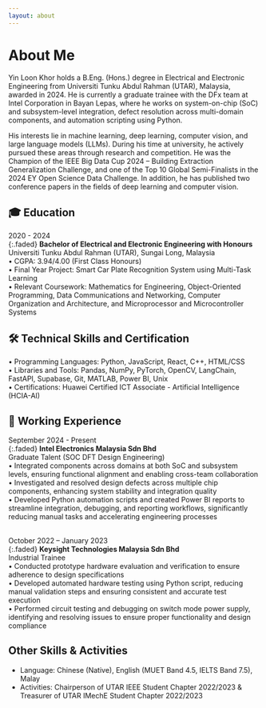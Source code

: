 ```yaml
---
layout: about
---
```


# About Me

Yin Loon Khor holds a B.Eng. (Hons.) degree in Electrical and Electronic Engineering from Universiti Tunku Abdul Rahman (UTAR), Malaysia, awarded in 2024. 
He is currently a graduate trainee with the DFx team at Intel Corporation in Bayan Lepas, where he works on system-on-chip (SoC) and subsystem-level integration, defect resolution across multi-domain components, and automation scripting using Python.<br>

His interests lie in machine learning, deep learning, computer vision, and large language models (LLMs). During his time at university, he actively pursued these areas through research and competition. 
He was the Champion of the IEEE Big Data Cup 2024 – Building Extraction Generalization Challenge, and one of the Top 10 Global Semi-Finalists in the 2024 EY Open Science Data Challenge. In addition, he has published two conference papers in the fields of deep learning and computer vision.

## 🎓 Education
2020 - 2024<br>
{:.faded}
**Bachelor of Electrical and Electronic Engineering with Honours**<br>
Universiti Tunku Abdul Rahman (UTAR), Sungai Long, Malaysia<br>
•	CGPA: 3.94/4.00 (First Class Honours)<br>
•	Final Year Project: Smart Car Plate Recognition System using Multi-Task Learning<br>
•	Relevant Coursework: Mathematics for Engineering, Object-Oriented Programming, Data Communications and Networking, 
Computer Organization and Architecture, and Microprocessor and Microcontroller Systems<br>

## 🛠️ Technical Skills and Certification
•	Programming Languages: Python, JavaScript, React, C++, HTML/CSS<br>
•	Libraries and Tools: Pandas, NumPy, PyTorch, OpenCV, LangChain, FastAPI, Supabase, Git, MATLAB, Power BI, Unix<br>
•	Certifications: Huawei Certified ICT Associate - Artificial Intelligence (HCIA-AI)<br>

## 💼 Working Experience
September 2024 - Present<br>
{:.faded}
**Intel Electronics Malaysia Sdn Bhd**<br>
Graduate Talent (SOC DFT Design Engineering)<br>
•	Integrated components across domains at both SoC and subsystem levels, ensuring functional alignment and enabling cross-team collaboration<br>
•	Investigated and resolved design defects across multiple chip components, enhancing system stability and integration quality<br>
•	Developed Python automation scripts and created Power BI reports to streamline integration, debugging, and reporting workflows, significantly reducing manual tasks and accelerating engineering processes<br><br>

October 2022 – January 2023<br>
{:.faded}
**Keysight Technologies Malaysia Sdn Bhd**<br>
Industrial Trainee<br>
•	Conducted prototype hardware evaluation and verification to ensure adherence to design specifications<br>
•	Developed automated hardware testing using Python script, reducing manual validation steps and ensuring consistent and accurate test execution<br>
•	Performed circuit testing and debugging on switch mode power supply, identifying and resolving issues to ensure proper functionality and design compliance<br>

## Other Skills & Activities
- Language: Chinese (Native), English (MUET Band 4.5, IELTS Band 7.5), Malay<br>
- Activities: Chairperson of UTAR IEEE Student Chapter 2022/2023 & Treasurer of UTAR IMechE Student Chapter 2022/2023
